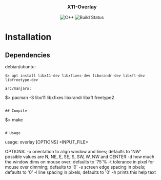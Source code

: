 <h3 align="center">X11-Overlay</h3>
<p align="center">
<img alt="C++" src="https://img.shields.io/badge/C++-Solutions-blue.svg?logo=c%2B%2B"></img>
<img alt="Build Status" src="https://img.shields.io/github/workflow/status/ftorkler/x11-overlay/CI%20Build?logo=github">
</p>


# Installation

## Dependencies

debian/ubuntu:

```
$> apt install libx11-dev libxfixes-dev libxrandr-dev libxft-dev libfreetype-dev

arc/manjaro:

```
$> pacman -S libx11 libxfixes libxrandr libxft freetype2
```

## Compile

```
$> make
```

# Usage

```
usage: overlay [OPTIONS] <INPUT_FILE>

OPTIONS:
  -o <value>          orientation to align window and lines; defaults to 'NW'
                      possible values are N, NE, E, SE, S, SW, W, NW and CENTER
  -d <percent>        how much the window dims on mouse over; defaults to '75'%
  -t <pixel>          tolerance in pixel for mouse over dimming; defaults to '0'
  -s <pixel>          screen edge spacing in pixels; defaults to '0'
  -l <pixel>          line spacing in pixels; defaults to '0'
  -h                  prints this help text
```